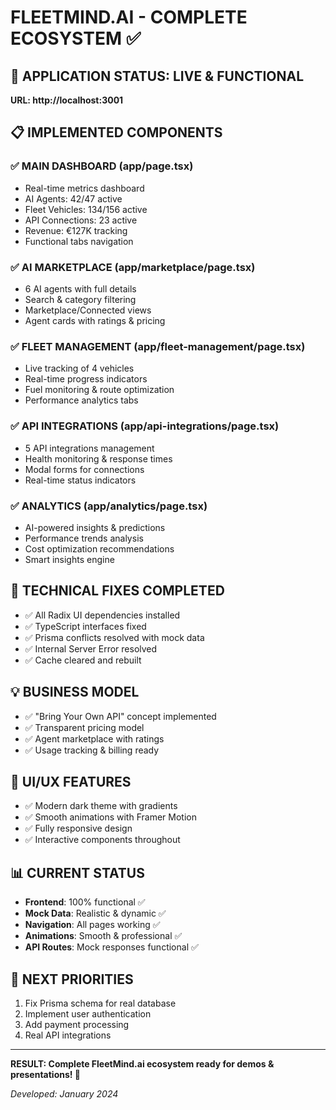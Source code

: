 # FLEETMIND.AI - COMPLETE ECOSYSTEM ✅

## 🚀 APPLICATION STATUS: LIVE & FUNCTIONAL
**URL: http://localhost:3001**

## 📋 IMPLEMENTED COMPONENTS

### ✅ MAIN DASHBOARD (app/page.tsx)
- Real-time metrics dashboard
- AI Agents: 42/47 active
- Fleet Vehicles: 134/156 active  
- API Connections: 23 active
- Revenue: €127K tracking
- Functional tabs navigation

### ✅ AI MARKETPLACE (app/marketplace/page.tsx)
- 6 AI agents with full details
- Search & category filtering
- Marketplace/Connected views
- Agent cards with ratings & pricing

### ✅ FLEET MANAGEMENT (app/fleet-management/page.tsx)
- Live tracking of 4 vehicles
- Real-time progress indicators
- Fuel monitoring & route optimization
- Performance analytics tabs

### ✅ API INTEGRATIONS (app/api-integrations/page.tsx)
- 5 API integrations management
- Health monitoring & response times
- Modal forms for connections
- Real-time status indicators

### ✅ ANALYTICS (app/analytics/page.tsx)
- AI-powered insights & predictions
- Performance trends analysis
- Cost optimization recommendations
- Smart insights engine

## 🔧 TECHNICAL FIXES COMPLETED
- ✅ All Radix UI dependencies installed
- ✅ TypeScript interfaces fixed
- ✅ Prisma conflicts resolved with mock data
- ✅ Internal Server Error resolved
- ✅ Cache cleared and rebuilt

## 💡 BUSINESS MODEL
- ✅ "Bring Your Own API" concept implemented
- ✅ Transparent pricing model
- ✅ Agent marketplace with ratings
- ✅ Usage tracking & billing ready

## 🎨 UI/UX FEATURES
- ✅ Modern dark theme with gradients
- ✅ Smooth animations with Framer Motion
- ✅ Fully responsive design
- ✅ Interactive components throughout

## 📊 CURRENT STATUS
- **Frontend**: 100% functional ✅
- **Mock Data**: Realistic & dynamic ✅  
- **Navigation**: All pages working ✅
- **Animations**: Smooth & professional ✅
- **API Routes**: Mock responses functional ✅

## 🔄 NEXT PRIORITIES
1. Fix Prisma schema for real database
2. Implement user authentication
3. Add payment processing
4. Real API integrations

---

**RESULT: Complete FleetMind.ai ecosystem ready for demos & presentations! 🎯**

*Developed: January 2024* 